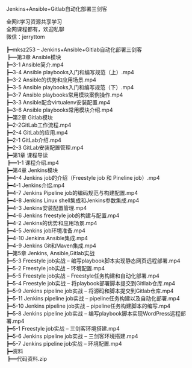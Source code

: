 Jenkins+Ansible+Gitlab自动化部署三剑客

全网it学习资源共享学习<br>全网课程都有，欢迎私聊<br>微信：jerryttom<br>

┣━mksz253 – Jenkins+Ansible+Gitlab自动化部署三剑客<br> ┣━第3章 Ansible模块<br> ┣━3-1 Ansible简介.mp4<br> ┣━3-4 Ansible playbooks入门和编写规范（上）.mp4<br> ┣━3-2 Ansible的优势和应用场景.mp4<br> ┣━3-5 Ansible playbooks入门和编写规范（下）.mp4<br> ┣━3-7 Ansible playbooks常用模块案例操作.mp4<br> ┣━3-3 Ansible配合virtualenv安装配置.mp4<br> ┣━3-6 Ansible playbooks常用模块介绍.mp4<br> ┣━第2章 Gitlab模块<br> ┣━2-2GitLab工作流程.mp4<br> ┣━2-4 GitLab的应用.mp4<br> ┣━2-1 GitLab介绍.mp4<br> ┣━2-3 GitLab安装配置管理.mp4<br> ┣━第1章 课程导读<br> ┣━1-1 课程介绍.mp4<br> ┣━第4章 Jenkins模块<br> ┣━4-4 Jenkins job的介绍（Freestyle job 和 Pineline job）.mp4<br> ┣━4-1 Jenkins介绍.mp4<br> ┣━4-7 Jenkins Pipeline job的编码规范与构建配置.mp4<br> ┣━4-8 Jenkins Linux shell集成和Jenkins参数集成.mp4<br> ┣━4-3 Jenkins安装配置管理.mp4<br> ┣━4-6 Jenkins freestyle job的构建与配置.mp4<br> ┣━4-2 Jenkins的优势和应用场景.mp4<br> ┣━4-5 Jenkins job环境准备.mp4<br> ┣━4-10 Jenkins Ansible集成.mp4<br> ┣━4-9 Jenkins Git和Maven集成.mp4<br> ┣━第5章 Jenkins, Ansible,Gitlab实战<br> ┣━5-3 Freestyle job实战 – 编写playbook脚本实现静态网页远程部署.mp4<br> ┣━5-2 Freestyle job实战 – 环境配置.mp4<br> ┣━5-5 Freestyle job实战 – Freestyle任务构建和自动化部署.mp4<br> ┣━5-4 Freestyle job实战 – 将playbook部署脚本提交到Gitllab仓库.mp4<br> ┣━5-9 Jenkins pipeline job实战 – 将源码和脚本提交到Gitlab仓库.mp4<br> ┣━5-11 Jenkins pipeline job实战 – pipeline任务构建以及自动化部署.mp4<br> ┣━5-10 Jenkins pipeline job实战 – pipeline任务构建脚本的编写.mp4<br> ┣━5-8 Jenkins pipeline job实战 – 编写playbook脚本实现WordPress远程部署.mp4<br> ┣━5-1 Freestyle job实战 – 三剑客环境搭建.mp4<br> ┣━5-6 Jenkins pipeline job实战 – 三剑客环境搭建.mp4<br> ┣━5-7 Jenkins pipeline job实战 – 环境配置.mp4<br> ┣━资料<br> ┣━代码资料.zip